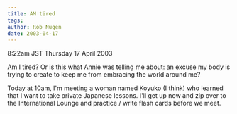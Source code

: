```yaml
---
title: AM tired
tags: 
author: Rob Nugen
date: 2003-04-17
---
```


<p class=date>8:22am JST Thursday 17 April 2003</p>

<p>Am I tired?  Or is this what Annie was telling me about: an excuse
my body is trying to create to keep me from embracing the world around
me?</p>

<p>Today at 10am, I'm meeting a woman named Koyuko (I think) who
learned that I want to take private Japanese lessons.  I'll get up now
and zip over to the International Lounge and practice / write flash
cards before we meet.</p>

